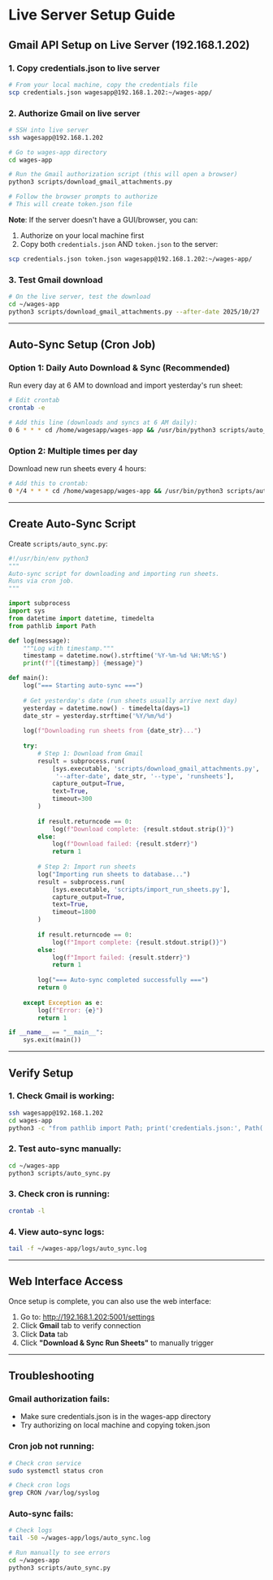 # Live Server Setup Guide

## Gmail API Setup on Live Server (192.168.1.202)

### 1. Copy credentials.json to live server
```bash
# From your local machine, copy the credentials file
scp credentials.json wagesapp@192.168.1.202:~/wages-app/
```

### 2. Authorize Gmail on live server
```bash
# SSH into live server
ssh wagesapp@192.168.1.202

# Go to wages-app directory
cd wages-app

# Run the Gmail authorization script (this will open a browser)
python3 scripts/download_gmail_attachments.py

# Follow the browser prompts to authorize
# This will create token.json file
```

**Note**: If the server doesn't have a GUI/browser, you can:
1. Authorize on your local machine first
2. Copy both `credentials.json` AND `token.json` to the server:
```bash
scp credentials.json token.json wagesapp@192.168.1.202:~/wages-app/
```

### 3. Test Gmail download
```bash
# On the live server, test the download
cd ~/wages-app
python3 scripts/download_gmail_attachments.py --after-date 2025/10/27
```

---

## Auto-Sync Setup (Cron Job)

### Option 1: Daily Auto Download & Sync (Recommended)
Run every day at 6 AM to download and import yesterday's run sheet:

```bash
# Edit crontab
crontab -e

# Add this line (downloads and syncs at 6 AM daily):
0 6 * * * cd /home/wagesapp/wages-app && /usr/bin/python3 scripts/auto_sync.py >> logs/auto_sync.log 2>&1
```

### Option 2: Multiple times per day
Download new run sheets every 4 hours:

```bash
# Add this to crontab:
0 */4 * * * cd /home/wagesapp/wages-app && /usr/bin/python3 scripts/auto_sync.py >> logs/auto_sync.log 2>&1
```

---

## Create Auto-Sync Script

Create `scripts/auto_sync.py`:

```python
#!/usr/bin/env python3
"""
Auto-sync script for downloading and importing run sheets.
Runs via cron job.
"""

import subprocess
import sys
from datetime import datetime, timedelta
from pathlib import Path

def log(message):
    """Log with timestamp."""
    timestamp = datetime.now().strftime('%Y-%m-%d %H:%M:%S')
    print(f"[{timestamp}] {message}")

def main():
    log("=== Starting auto-sync ===")
    
    # Get yesterday's date (run sheets usually arrive next day)
    yesterday = datetime.now() - timedelta(days=1)
    date_str = yesterday.strftime('%Y/%m/%d')
    
    log(f"Downloading run sheets from {date_str}...")
    
    try:
        # Step 1: Download from Gmail
        result = subprocess.run(
            [sys.executable, 'scripts/download_gmail_attachments.py', 
             '--after-date', date_str, '--type', 'runsheets'],
            capture_output=True,
            text=True,
            timeout=300
        )
        
        if result.returncode == 0:
            log(f"Download complete: {result.stdout.strip()}")
        else:
            log(f"Download failed: {result.stderr}")
            return 1
        
        # Step 2: Import run sheets
        log("Importing run sheets to database...")
        result = subprocess.run(
            [sys.executable, 'scripts/import_run_sheets.py'],
            capture_output=True,
            text=True,
            timeout=1800
        )
        
        if result.returncode == 0:
            log(f"Import complete: {result.stdout.strip()}")
        else:
            log(f"Import failed: {result.stderr}")
            return 1
        
        log("=== Auto-sync completed successfully ===")
        return 0
        
    except Exception as e:
        log(f"Error: {e}")
        return 1

if __name__ == "__main__":
    sys.exit(main())
```

---

## Verify Setup

### 1. Check Gmail is working:
```bash
ssh wagesapp@192.168.1.202
cd wages-app
python3 -c "from pathlib import Path; print('credentials.json:', Path('credentials.json').exists()); print('token.json:', Path('token.json').exists())"
```

### 2. Test auto-sync manually:
```bash
cd ~/wages-app
python3 scripts/auto_sync.py
```

### 3. Check cron is running:
```bash
crontab -l
```

### 4. View auto-sync logs:
```bash
tail -f ~/wages-app/logs/auto_sync.log
```

---

## Web Interface Access

Once setup is complete, you can also use the web interface:

1. Go to: http://192.168.1.202:5001/settings
2. Click **Gmail** tab to verify connection
3. Click **Data** tab
4. Click **"Download & Sync Run Sheets"** to manually trigger

---

## Troubleshooting

### Gmail authorization fails:
- Make sure credentials.json is in the wages-app directory
- Try authorizing on local machine and copying token.json

### Cron job not running:
```bash
# Check cron service
sudo systemctl status cron

# Check cron logs
grep CRON /var/log/syslog
```

### Auto-sync fails:
```bash
# Check logs
tail -50 ~/wages-app/logs/auto_sync.log

# Run manually to see errors
cd ~/wages-app
python3 scripts/auto_sync.py
```
